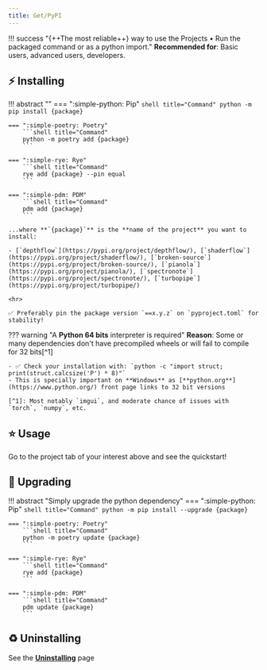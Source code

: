 ```yaml
---
title: Get/PyPI
---
```


!!! success "{++The most reliable++} way to use the Projects • Run the packaged command or as a python import."
    **Recommended for**: Basic users, advanced users, developers.

## ⚡️ Installing

!!! abstract ""
    === ":simple-python: Pip"
        ```shell title="Command"
        python -m pip install {package}
        ```

    === ":simple-poetry: Poetry"
        ```shell title="Command"
        python -m poetry add {package}
        ```

    === ":simple-rye: Rye"
        ```shell title="Command"
        rye add {package} --pin equal
        ```

    === ":simple-pdm: PDM"
        ```shell title="Command"
        pdm add {package}
        ```

    ...where **`{package}`** is the **name of the project** you want to install:

    - [`depthflow`](https://pypi.org/project/depthflow/), [`shaderflow`](https://pypi.org/project/shaderflow/), [`broken-source`](https://pypi.org/project/broken-source/), [`pianola`](https://pypi.org/project/pianola/), [`spectronote`](https://pypi.org/project/spectronote/), [`turbopipe`](https://pypi.org/project/turbopipe/)

    <hr>

    ✅ Preferably pin the package version `==x.y.z` on `pyproject.toml` for stability!

??? warning "A **Python 64 bits** interpreter is required"
    **Reason**: Some or many dependencies don't have precompiled wheels or will fail to compile for 32 bits[^1]

    - ✅ Check your installation with: `python -c "import struct; print(struct.calcsize('P') * 8)"`
    - This is specially important on **Windows** as [**python.org**](https://www.python.org/) front page links to 32 bit versions

    [^1]: Most notably `imgui`, and moderate chance of issues with `torch`, `numpy`, etc.

## ⭐️ Usage

Go to the project tab of your interest above and see the quickstart!

## 🚀 Upgrading

!!! abstract "Simply upgrade the python dependency"
    === ":simple-python: Pip"
        ```shell title="Command"
        python -m pip install --upgrade {package}
        ```

    === ":simple-poetry: Poetry"
        ```shell title="Command"
        python -m poetry update {package}
        ```

    === ":simple-rye: Rye"
        ```shell title="Command"
        rye add {package}
        ```

    === ":simple-pdm: PDM"
        ```shell title="Command"
        pdm update {package}
        ```

## ♻️ Uninstalling

See the <a href="site:get/uninstalling"><b>Uninstalling</b></a> page
